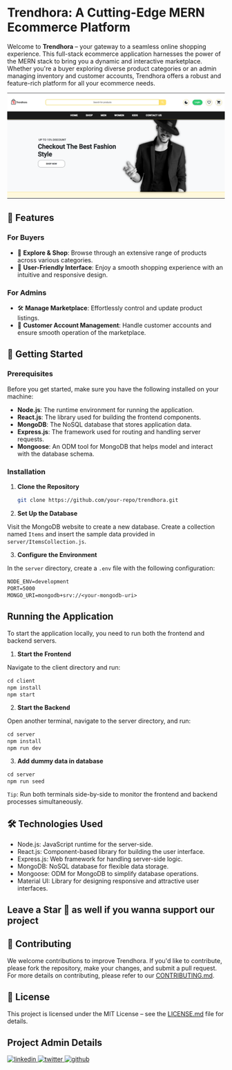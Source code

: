 # Trendhora: A Cutting-Edge MERN Ecommerce Platform

Welcome to **Trendhora** – your gateway to a seamless online shopping experience. This full-stack ecommerce application harnesses the power of the MERN stack to bring you a dynamic and interactive marketplace. Whether you're a buyer exploring diverse product categories or an admin managing inventory and customer accounts, Trendhora offers a robust and feature-rich platform for all your ecommerce needs.

![TrendHora](cover-image.png)

## 🌟 Features

### For Buyers
- 🛒 **Explore & Shop**: Browse through an extensive range of products across various categories.
- 📱 **User-Friendly Interface**: Enjoy a smooth shopping experience with an intuitive and responsive design.

### For Admins
- 🛠️ **Manage Marketplace**: Effortlessly control and update product listings.
- 👥 **Customer Account Management**: Handle customer accounts and ensure smooth operation of the marketplace.

## 🚀 Getting Started

### Prerequisites

Before you get started, make sure you have the following installed on your machine:
- **Node.js**: The runtime environment for running the application.
- **React.js**: The library used for building the frontend components.
- **MongoDB**: The NoSQL database that stores application data.
- **Express.js**: The framework used for routing and handling server requests.
- **Mongoose**: An ODM tool for MongoDB that helps model and interact with the database schema.

### Installation

1. **Clone the Repository**

   ```bash
   git clone https://github.com/your-repo/trendhora.git
   ```

2. **Set Up the Database**

Visit the MongoDB website to create a new database.
Create a collection named `Items` and insert the sample data provided in `server/ItemsCollection.js`.

3. **Configure the Environment**

In the `server` directory, create a `.env` file with the following configuration:

```
NODE_ENV=development
PORT=5000
MONGO_URI=mongodb+srv://<your-mongodb-uri>
```

## Running the Application
To start the application locally, you need to run both the frontend and backend servers.

1. **Start the Frontend**

Navigate to the client directory and run:
```
cd client
npm install
npm start
```

2. **Start the Backend**

Open another terminal, navigate to the server directory, and run:
```
cd server
npm install
npm run dev
```
3. **Add dummy data in database**
```
cd server
npm run seed
```

`Tip`: Run both terminals side-by-side to monitor the frontend and backend processes simultaneously.

## 🛠️ Technologies Used

* Node.js: JavaScript runtime for the server-side.
* React.js: Component-based library for building the user interface.
* Express.js: Web framework for handling server-side logic.
* MongoDB: NoSQL database for flexible data storage.
* Mongoose: ODM for MongoDB to simplify database operations.
* Material UI: Library for designing responsive and attractive user interfaces.

## Leave a Star 🌟 as well if you wanna support our project

## 🤝 Contributing

We welcome contributions to improve Trendhora. If you'd like to contribute, please fork the repository, make your changes, and submit a pull request. For more details on contributing, please refer to our [CONTRIBUTING.md](CONTRIBUTING.md).

## 📄 License

This project is licensed under the MIT License – see the [LICENSE.md](LICENSE) file for details.

## Project Admin Details
  
<a href="https://www.linkedin.com/in/agamjot-singh/" target="_blank">
  <img src=https://img.shields.io/badge/linkedin-0077b5.svg?&style=for-the-badge&logo=linkedin&logoColor=white alt=linkedin style="margin-bottom: 5px;" />
</a>

<a href="https://x.com/_agamjotsingh" target="_blank">
  <img src=https://img.shields.io/badge/twitter-1DA1F2.svg?&style=for-the-badge&logo=twitter&logoColor=white alt=twitter style="margin-bottom: 5px;" />
</a>

  
<a href="https://github.com/agamjotsingh18" target="_blank">
  <img src=https://img.shields.io/badge/github-000000.svg?&style=for-the-badge&logo=github&logoColor=white alt=github style="margin-bottom: 5px;" />
</a>
